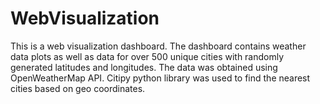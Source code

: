 # WebVisualization
This is a web visualization dashboard.
The dashboard contains weather data plots as well as data for over 500 unique cities with randomly generated latitudes and longitudes. The data was obtained using OpenWeatherMap API. Citipy python library was used to find the nearest cities based on geo coordinates.
